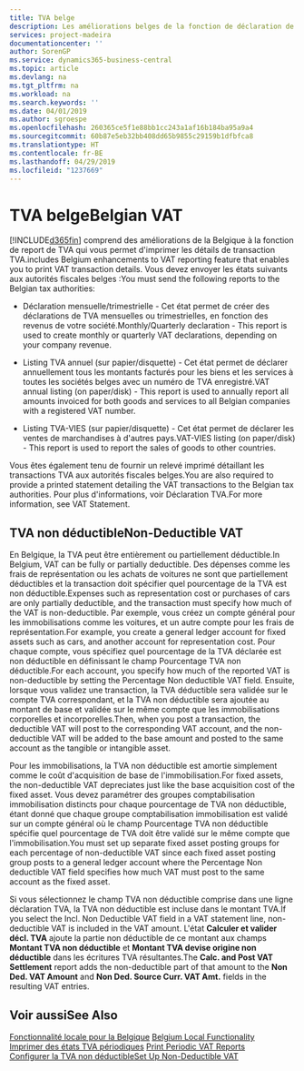 ```yaml
---
title: TVA belge
description: Les améliorations belges de la fonction de déclaration de TVA vous permettent d'imprimer des détails sur les transactions TVA.
services: project-madeira
documentationcenter: ''
author: SorenGP
ms.service: dynamics365-business-central
ms.topic: article
ms.devlang: na
ms.tgt_pltfrm: na
ms.workload: na
ms.search.keywords: ''
ms.date: 04/01/2019
ms.author: sgroespe
ms.openlocfilehash: 260365ce5f1e88bb1cc243a1af16b184ba95a9a4
ms.sourcegitcommit: 60b87e5eb32bb408dd65b9855c29159b1dfbfca8
ms.translationtype: HT
ms.contentlocale: fr-BE
ms.lasthandoff: 04/29/2019
ms.locfileid: "1237669"
---
```

# <a name="belgian-vat"></a><span data-ttu-id="25e84-103">TVA belge</span><span class="sxs-lookup"><span data-stu-id="25e84-103">Belgian VAT</span></span>
[!INCLUDE[d365fin](../../includes/d365fin_md.md)] <span data-ttu-id="25e84-104">comprend des améliorations de la Belgique à la fonction de report de TVA qui vous permet d'imprimer les détails de transaction TVA.</span><span class="sxs-lookup"><span data-stu-id="25e84-104">includes Belgium enhancements to VAT reporting feature that enables you to print VAT transaction details.</span></span> <span data-ttu-id="25e84-105">Vous devez envoyer les états suivants aux autorités fiscales belges :</span><span class="sxs-lookup"><span data-stu-id="25e84-105">You must send the following reports to the Belgian tax authorities:</span></span>  

-   <span data-ttu-id="25e84-106">Déclaration mensuelle/trimestrielle - Cet état permet de créer des déclarations de TVA mensuelles ou trimestrielles, en fonction des revenus de votre société.</span><span class="sxs-lookup"><span data-stu-id="25e84-106">Monthly/Quarterly declaration - This report is used to create monthly or quarterly VAT declarations, depending on your company revenue.</span></span>  

-   <span data-ttu-id="25e84-107">Listing TVA annuel (sur papier/disquette) - Cet état permet de déclarer annuellement tous les montants facturés pour les biens et les services à toutes les sociétés belges avec un numéro de TVA enregistré.</span><span class="sxs-lookup"><span data-stu-id="25e84-107">VAT annual listing (on paper/disk) - This report is used to annually report all amounts invoiced for both goods and services to all Belgian companies with a registered VAT number.</span></span>  

-   <span data-ttu-id="25e84-108">Listing TVA-VIES (sur papier/disquette) - Cet état permet de déclarer les ventes de marchandises à d'autres pays.</span><span class="sxs-lookup"><span data-stu-id="25e84-108">VAT-VIES listing (on paper/disk) - This report is used to report the sales of goods to other countries.</span></span>  

<span data-ttu-id="25e84-109">Vous êtes également tenu de fournir un relevé imprimé détaillant les transactions TVA aux autorités fiscales belges.</span><span class="sxs-lookup"><span data-stu-id="25e84-109">You are also required to provide a printed statement detailing the VAT transactions to the Belgian tax authorities.</span></span> <span data-ttu-id="25e84-110">Pour plus d'informations, voir Déclaration TVA.</span><span class="sxs-lookup"><span data-stu-id="25e84-110">For more information, see VAT Statement.</span></span>  

## <a name="non-deductible-vat"></a><span data-ttu-id="25e84-111">TVA non déductible</span><span class="sxs-lookup"><span data-stu-id="25e84-111">Non-Deductible VAT</span></span>  
 <span data-ttu-id="25e84-112">En Belgique, la TVA peut être entièrement ou partiellement déductible.</span><span class="sxs-lookup"><span data-stu-id="25e84-112">In Belgium, VAT can be fully or partially deductible.</span></span> <span data-ttu-id="25e84-113">Des dépenses comme les frais de représentation ou les achats de voitures ne sont que partiellement déductibles et la transaction doit spécifier quel pourcentage de la TVA est non déductible.</span><span class="sxs-lookup"><span data-stu-id="25e84-113">Expenses such as representation cost or purchases of cars are only partially deductible, and the transaction must specify how much of the VAT is non-deductible.</span></span> <span data-ttu-id="25e84-114">Par exemple, vous créez un compte général pour les immobilisations comme les voitures, et un autre compte pour les frais de représentation.</span><span class="sxs-lookup"><span data-stu-id="25e84-114">For example, you create a general ledger account for fixed assets such as cars, and another account for representation cost.</span></span> <span data-ttu-id="25e84-115">Pour chaque compte, vous spécifiez quel pourcentage de la TVA déclarée est non déductible en définissant le champ Pourcentage TVA non déductible.</span><span class="sxs-lookup"><span data-stu-id="25e84-115">For each account, you specify how much of the reported VAT is non-deductible by setting the Percentage Non deductible VAT field.</span></span> <span data-ttu-id="25e84-116">Ensuite, lorsque vous validez une transaction, la TVA déductible sera validée sur le compte TVA correspondant, et la TVA non déductible sera ajoutée au montant de base et validée sur le même compte que les immobilisations corporelles et incorporelles.</span><span class="sxs-lookup"><span data-stu-id="25e84-116">Then, when you post a transaction, the deductible VAT will post to the corresponding VAT account, and the non-deductible VAT will be added to the base amount and posted to the same account as the tangible or intangible asset.</span></span>  

 <span data-ttu-id="25e84-117">Pour les immobilisations, la TVA non déductible est amortie simplement comme le coût d'acquisition de base de l'immobilisation.</span><span class="sxs-lookup"><span data-stu-id="25e84-117">For fixed assets, the non-deductible VAT depreciates just like the base acquisition cost of the fixed asset.</span></span> <span data-ttu-id="25e84-118">Vous devez paramétrer des groupes comptabilisation immobilisation distincts pour chaque pourcentage de TVA non déductible, étant donné que chaque groupe comptabilisation immobilisation est validé sur un compte général où le champ Pourcentage TVA non déductible spécifie quel pourcentage de TVA doit être validé sur le même compte que l'immobilisation.</span><span class="sxs-lookup"><span data-stu-id="25e84-118">You must set up separate fixed asset posting groups for each percentage of non-deductible VAT since each fixed asset posting group posts to a general ledger account where the Percentage Non deductible VAT field specifies how much VAT must post to the same account as the fixed asset.</span></span>  

 <span data-ttu-id="25e84-119">Si vous sélectionnez le champ TVA non déductible comprise dans une ligne déclaration TVA, la TVA non déductible est incluse dans le montant TVA.</span><span class="sxs-lookup"><span data-stu-id="25e84-119">If you select the Incl. Non Deductible VAT field in a VAT statement line, non-deductible VAT is included in the VAT amount.</span></span> <span data-ttu-id="25e84-120">L'état **Calculer et valider décl. TVA** ajoute la partie non déductible de ce montant aux champs **Montant TVA non déductible** et **Montant TVA devise origine non déductible** dans les écritures TVA résultantes.</span><span class="sxs-lookup"><span data-stu-id="25e84-120">The **Calc. and Post VAT Settlement** report adds the non-deductible part of that amount to the **Non Ded. VAT Amount** and **Non Ded. Source Curr. VAT Amt.** fields in the resulting VAT entries.</span></span>  

## <a name="see-also"></a><span data-ttu-id="25e84-121">Voir aussi</span><span class="sxs-lookup"><span data-stu-id="25e84-121">See Also</span></span>  
 <span data-ttu-id="25e84-122">[Fonctionnalité locale pour la Belgique](belgium-local-functionality.md) </span><span class="sxs-lookup"><span data-stu-id="25e84-122">[Belgium Local Functionality](belgium-local-functionality.md) </span></span>  
 <span data-ttu-id="25e84-123">[Imprimer des états TVA périodiques](how-to-print-periodic-vat-reports.md) </span><span class="sxs-lookup"><span data-stu-id="25e84-123">[Print Periodic VAT Reports](how-to-print-periodic-vat-reports.md) </span></span>  
 [<span data-ttu-id="25e84-124">Configurer la TVA non déductible</span><span class="sxs-lookup"><span data-stu-id="25e84-124">Set Up Non-Deductible VAT</span></span>](how-to-set-up-non-deductible-vat.md)
